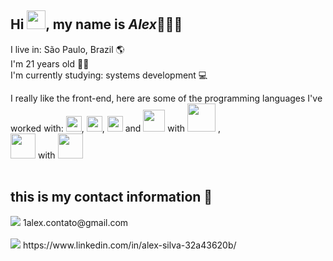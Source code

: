 <h2>Hi <img src="https://cdn.jsdelivr.net/gh/devicons/devicon/icons/github/github-original.svg" width="30px" />, my name is <b><i>Alex</i></b>👨🏼‍💻</h2>
 
I live in: São Paulo, Brazil 🌎<br>
I'm 21 years old 🧑🏼<br>
I'm currently studying: systems development 💻
<div>
    I really like the front-end, here are some of the programming languages I've worked with:
    <img src="https://cdn.jsdelivr.net/gh/devicons/devicon/icons/html5/html5-original.svg" width="25px"/>,
    <img src="https://cdn.jsdelivr.net/gh/devicons/devicon/icons/css3/css3-original.svg" width="25px"/>,
    <img src="https://cdn.jsdelivr.net/gh/devicons/devicon/icons/javascript/javascript-plain.svg" width="25px"/> and
    <img src="https://cdn.jsdelivr.net/gh/devicons/devicon/icons/php/php-plain.svg" width="35px"/> with 
    <img src="https://cdn.jsdelivr.net/gh/devicons/devicon/icons/mysql/mysql-plain-wordmark.svg" width="45px"/>
 , <br>
    <img src="https://cdn.jsdelivr.net/gh/devicons/devicon/icons/flutter/flutter-original.svg" width="40px"/> with
    <img src="https://cdn.jsdelivr.net/gh/devicons/devicon/icons/dart/dart-plain-wordmark.svg" width="40px"/>
</div>
<br> 

<h2>this is my contact information 📩</h2>
<div>
  <img src="https://img.shields.io/badge/Gmail-D14836?style=for-the-badge&logo=gmail&logoColor=white"> 1alex.contato@gmail.com <br><br>
  <img src="https://img.shields.io/badge/LinkedIn-0077B5?style=for-the-badge&logo=linkedin&logoColor=white"> https://www.linkedin.com/in/alex-silva-32a43620b/
 <div>


<!-- ![Snake animation](https://github.com/rafaballerini/AlexSoftW/blob/output/github-contribution-grid-snake.svg) -->

